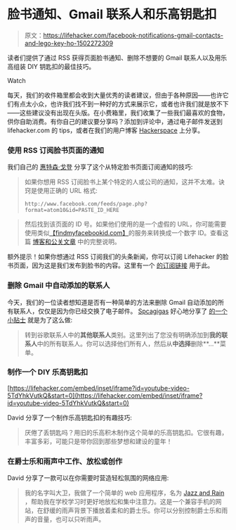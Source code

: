 # 脸书通知、Gmail 联系人和乐高钥匙扣

> 原文：<https://lifehacker.com/facebook-notifications-gmail-contacts-and-lego-key-ho-1502272309>

读者们提供了通过 RSS 获得页面脸书通知、删除不想要的 Gmail 联系人以及用乐高组装 DIY 钥匙扣的最佳技巧。

Watch

每天，我们的收件箱里都会收到大量优秀的读者建议，但由于各种原因——也许它们有点太小众，也许我们找不到一种好的方式来展示它，或者也许我们就是放不下——这些建议没有出现在头版。在小费箱里，我们收集了一些我们最喜欢的食物，供你自助消费。有你自己的建议要分享吗？添加到评论中，通过电子邮件发送到 lifehacker.com 的 tips，或者在我们的用户博客 [Hackerspace](http://hackerspace.lifehacker.com) 上分享。

### 使用 RSS 订阅脸书页面的通知

我们自己的 [惠特森·戈登](http://whitsongordon.kinja.com/) 分享了这个从特定脸书页面订阅通知的技巧:

> 如果你想用 RSS 订阅脸书上某个特定的人或公司的通知，这并不太难。诀窍是使用正确的 URL 格式:
> 
> `http://www.facebook.com/feeds/page.php?format=atom10&id=PASTE_ID_HERE`

> 然后找到该页面的 ID 号。如果他们使用的是一个虚假的 URL，你可能需要使用类似[【findmyfacebookid.com】](http://findmyfacebookid.com)的服务来转换成一个数字 ID。查看这篇 [博客和公关文章](http://blogsandpr.com/2013/03/subscribe-to-a-brands-facebook-page-in-an-rss/) 中的完整说明。

额外提示！如果你想通过 RSS 订阅我们的头条新闻，你可以订阅 Lifehacker 的脸书页面，因为这是我们发布到脸书的内容。这里有一个 [的订阅链接](http://www.facebook.com/feeds/page.php?format=atom10&id=7568536355) 用于此。

### 删除 Gmail 中自动添加的联系人

今天，我们的一位读者想知道是否有一种简单的方法来删除 Gmail 自动添加的所有联系人，仅仅是因为你已经交换了电子邮件。 [Spcagigas](http://spcagigas.kinja.com/) 好心地分享了 [的一个小贴士](https://lifehacker.com/1502092294) 就是为了这么做:

> 转到谷歌联系人中的**其他联系人**类别。这里列出了您没有明确添加到**我的联系人**中的所有联系人。你可以选择他们所有人，然后从**中选择**删除**...**菜单。

### 制作一个 DIY 乐高钥匙扣

 [https://lifehacker.com/embed/inset/iframe?id=youtube-video-5TdYhkVutkQ&start=0](https://lifehacker.com/embed/inset/iframe?id=youtube-video-5TdYhkVutkQ&start=0) 

David 分享了一个制作乐高钥匙扣的有趣技巧:

> 厌倦了丢钥匙吗？用旧的乐高积木制作这个简单的乐高钥匙扣。它很有趣，丰富多彩，可能只是带你回到那些梦想和建设的童年！

### 在爵士乐和雨声中工作、放松或创作

David 分享了一款可以在你需要时营造轻松氛围的网络应用:

> 我的名字叫大卫，我做了一个简单的 web 应用程序，名为 [Jazz and Rain](http://www.jazzandrain.com/) ，帮助我在学校学习时更好地放松和集中注意力。这是一个兼容手机的网站，在舒缓的雨声背景下播放着柔和的爵士乐。你可以分别控制爵士乐和雨声的音量，也可以只听雨声。